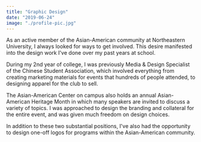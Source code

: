 ```yaml
---
title: "Graphic Design"
date: "2019-06-24"
image: "./profile-pic.jpg"
---
```


<p>As an active member of the Asian-American community at Northeastern University, I always looked for ways to get involved. This desire manifested into the design work I've done over my past years at school. </p>

<p>During my 2nd year of college, I was previously Media & Design Specialist of the Chinese Student Association, which involved everything from creating marketing materials for events that hundreds of people attended, to designing apparel for the club to sell. </p>

<p>The Asian-American Center on campus also holds an annual Asian-American Heritage Month in which many speakers are invited to discuss a variety of topics. I was approached to design the branding and collateral for the entire event, and was given much freedom on design choices.</p>

<p>In addition to these two substantial positions, I've also had the opportunity to design one-off logos for programs within the Asian-American community. </p>

